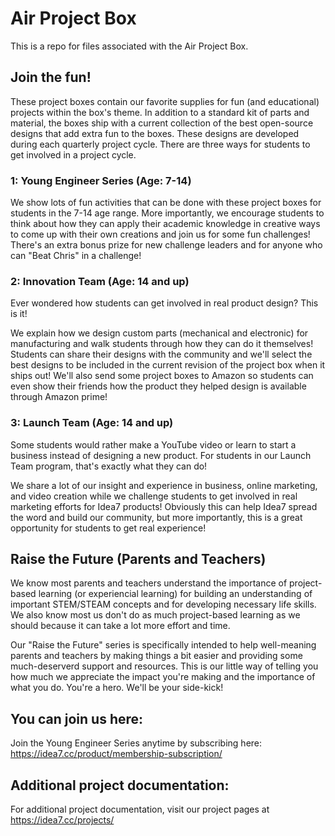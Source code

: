 # Air Project Box
This is a repo for files associated with the Air Project Box.

## Join the fun!
These project boxes contain our favorite supplies for fun (and educational) projects within the box's theme.  In addition to a standard kit of parts and material, the boxes ship with a current collection of the best open-source designs that add extra fun to the boxes.  These designs are developed during each quarterly project cycle.  There are three ways for students to get involved in a project cycle.

### 1: Young Engineer Series (Age: 7-14)
We show lots of fun activities that can be done with these project boxes for students in the 7-14 age range.  More importantly, we encourage students to think about how they can apply their academic knowledge in creative ways to come up with their own creations and join us for some fun challenges!  There's an extra bonus prize for new challenge leaders and for anyone who can "Beat Chris" in a challenge!

### 2: Innovation Team (Age: 14 and up)
Ever wondered how students can get involved in real product design? This is it!

We explain how we design custom parts (mechanical and electronic) for manufacturing and walk students through how they can do it themselves!  Students can share their designs with the community and we'll select the best designs to be included in the current revision of the project box when it ships out!  We'll also send some project boxes to Amazon so students can even show their friends how the product they helped design is available through Amazon prime!

### 3: Launch Team (Age: 14 and up)
Some students would rather make a YouTube video or learn to start a business instead of designing a new product.  For students in our Launch Team program, that's exactly what they can do!

We share a lot of our insight and experience in business, online marketing, and video creation while we challenge students to get involved in real marketing efforts for Idea7 products!  Obviously this can help Idea7 spread the word and build our community, but more importantly, this is a great opportunity for students to get real experience!

## Raise the Future (Parents and Teachers)
We know most parents and teachers understand the importance of project-based learning (or experiencial learning) for building an understanding of important STEM/STEAM concepts and for developing necessary life skills.  We also know most us don't do as much project-based learning as we should because it can take a lot more effort and time.  

Our "Raise the Future" series is specifically intended to help well-meaning parents and teachers by making things a bit easier and providing some much-deserverd support and resources.  This is our little way of telling you how much we appreciate the impact you're making and the importance of what you do.  You're a hero.  We'll be your side-kick!


## You can join us here:
Join the Young Engineer Series anytime by subscribing here: https://idea7.cc/product/membership-subscription/

## Additional project documentation:
For additional project documentation, visit our project pages at https://idea7.cc/projects/
